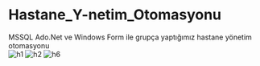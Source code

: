 # Hastane_Y-netim_Otomasyonu
MSSQL Ado.Net ve Windows Form ile grupça yaptığımız hastane yönetim otomasyonu  
![h1](https://user-images.githubusercontent.com/109898238/202984999-4c0c18cf-fb98-44f4-ad4d-26cda2de82da.png)
![h2](https://user-images.githubusercontent.com/109898238/202985026-2f900b42-f3ff-49e0-abc6-4f92287d0c9e.png)
![h6](https://user-images.githubusercontent.com/109898238/202985034-7514197f-a4a0-4a0b-afac-58b2eccb597e.png)
